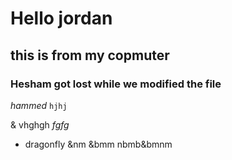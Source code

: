 # Hello jordan

## this is from my copmuter
 

 ### Hesham got lost while we modified the file
*hammed*
`hjhj`

& vhghgh
*fgfg*
* dragonfly 
&nm
&bmm
nbmb&bmnm
